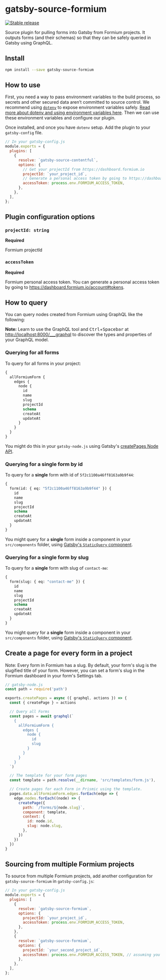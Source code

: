 # gatsby-source-formium

[![Stable release](https://img.shields.io/npm/v/@formium/gatsby-source-formium.svg)](https://npm.im/@formium/gatsby-source-formium)

Source plugin for pulling forms into Gatsby from Formium projects. It outputs forms (and their schemas) so that they can be safely queried in Gatsby using GraphQL.

## Install

```sh
npm install --save gatsby-source-formium
```

## How to use

First, you need a way to pass environment variables to the build process, so secrets and other secured data aren’t committed to source control. We recommend using [`dotenv`](https://github.com/motdotla/dotenv) to expose environment variables safely. [Read more about dotenv and using environment variables here](https://gatsby.dev/env-vars). Then we can use these environment variables and configure our plugin.

Once installed, and once you have `dotenv` setup. Add the plugin to your `gatsby-config` file.

```js
// In your gatsby-config.js
module.exports = {
  plugins: [
    {
      resolve: `gatsby-source-contentful`,
      options: {
        // Get your projectId from https://dashboard.formium.io
        projectId: `your_project_id`,
        // Generate a personal access token by going to https://dashboard.formium.io/account#tokens and put it into a .env file (learn more about Gatsby environment variables here: https://gatsby.dev/env-vars).
        accessToken: process.env.FORMIUM_ACCESS_TOKEN,
      },
    },
  ],
};
```

## Plugin configuration options

### `projectId: string`

**Required**

Formium projectId

### `accessToken`

**Required**

Formium personal access token. You can generate a personal access token by going to https://dashboard.formium.io/account#tokens.

## How to query

You can query nodes created from Formium using GraphQL like the following:

**Note:** Learn to use the GraphQL tool and <kbd>Ctrl</kbd>+<kbd>Spacebar</kbd> at [http://localhost:8000/\_\_\_graphql](http://localhost:8000/___graphql) to discover the types and properties of your GraphQL model.

### Querying for all forms

To query for all forms in your project:

```graphql
{
  allFormiumForm {
    edges {
      node {
        id
        name
        slug
        projectId
        schema
        createAt
        updateAt
      }
    }
  }
}
```

You might do this in your `gatsby-node.js` using Gatsby's [createPages Node API](https://next.gatsbyjs.org/docs/node-apis/#createPages).

### Querying for a single form by id

To query for a **single** form with id of `5f2c1100a46ff8163a9b9f44`:

```graphql
{
  form(id: { eq: "5f2c1100a46ff8163a9b9f44" }) {
    id
    name
    slug
    projectId
    schema
    createAt
    updateAt
  }
}
```

You might query for a **single** form inside a component in your `src/components` folder, using [Gatsby's `StaticQuery` component](https://www.gatsbyjs.org/docs/static-query/).

### Querying for a single form by slug

To query for a **single** form with slug of `contact-me`:

```graphql
{
  form(slug: { eq: "contact-me" }) {
    id
    name
    slug
    projectId
    schema
    createAt
    updateAt
  }
}
```

You might query for a **single** form inside a component in your `src/components` folder, using [Gatsby's `StaticQuery` component](https://www.gatsbyjs.org/docs/static-query/).

## Create a page for every form in a project

Note: Every form in Formium has a slug. By default, your form's slug is the slugified title of your form. However, you can set a form's slug in the Formium dashboard in your form's Settings tab.

```js
// gatsby-node.js
const path = require('path')

exports.createPages = async ({ graphql, actions }) => {
  const { createPage } = actions

  // Query all Forms
  const pages = await graphql(`
    {
      allFormiumForm {
        edges {
          node {
            id
            slug
          }
        }
      }
    }
  `)

  // The template for your form pages
  const template = path.resolve(__dirname, 'src/templates/form.js'),

  // Create pages for each Form in Prismic using the template.
  pages.data.allFormiumForm.edges.forEach(edge => {
    edge.nodes.forEach((node) => {
      createPage({
        path: `/forms/${node.slug}`,
        component: template,
        context: {
          id: node.id,
          slug: node.slug,
        },
      })
    })
  })
}
```

## Sourcing from multiple Formium projects

To source from multiple Formium projects, add another configuration for `gatsby-source-formium` in `gatsby-config.js`:

```js
// In your gatsby-config.js
module.exports = {
  plugins: [
    {
      resolve: `gatsby-source-formium`,
      options: {
        projectId: `your_project_id`,
        accessToken: process.env.FORMIUM_ACCESS_TOKEN,
      },
    },
    {
      resolve: `gatsby-source-formium`,
      options: {
        projectId: `your_second_project_id`,
        accessToken: process.env.FORMIUM_ACCESS_TOKEN, // assuming you belong to both projects.
      },
    },
  ],
};
```
